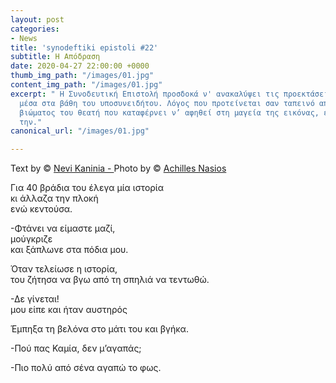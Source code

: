 ```yaml
---
layout: post
categories:
- News
title: 'synodeftiki epistoli #22'
subtitle: Η Απόδραση
date: 2020-04-27 22:00:00 +0000
thumb_img_path: "/images/01.jpg"
content_img_path: "/images/01.jpg"
excerpt: " Η Συνοδευτική Επιστολή προσδοκά ν' ανακαλύψει τις προεκτάσεις της εικόνας
  μέσα στα βάθη του υποσυνειδήτου. Λόγος που προτείνεται σαν ταπεινό απαύγασμα του
  βιώματος του θεατή που καταφέρνει ν’ αφηθεί στη μαγεία της εικόνας, επαναδημιουργώντας
  την."
canonical_url: "/images/01.jpg"

---
```

Text by © <a href="https://www.facebook.com/nevi.kaninia" target="blank">Nevi Kaninia - </a>Photo by © <a href="https://anikon.org/" target="blank">Achilles Nasios</a>

Για 40 βράδια του έλεγα μία ιστορία  
κι άλλαζα την πλοκή  
ενώ κεντούσα.

\-Φτάνει να είμαστε μαζί,  
μούγκριζε  
και ξάπλωνε στα πόδια μου.

Όταν τελείωσε η ιστορία,  
του ζήτησα να βγω από τη σπηλιά να τεντωθώ.

\-Δε γίνεται!  
μου είπε και ήταν αυστηρός

Έμπηξα τη βελόνα στο μάτι του και βγήκα.

\-Πού πας Καμία, δεν μ’αγαπάς;

\-Πιο πολύ από σένα αγαπώ το φως.